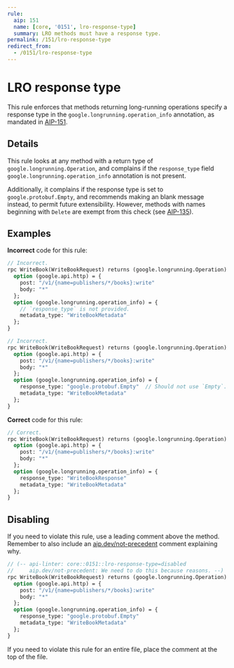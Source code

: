 ```yaml
---
rule:
  aip: 151
  name: [core, '0151', lro-response-type]
  summary: LRO methods must have a response type.
permalink: /151/lro-response-type
redirect_from:
  - /0151/lro-response-type
---
```


# LRO response type

This rule enforces that methods returning long-running operations specify a
response type in the `google.longrunning.operation_info` annotation, as
mandated in [AIP-151][].

## Details

This rule looks at any method with a return type of
`google.longrunning.Operation`, and complains if the `response_type` field
`google.longrunning.operation_info` annotation is not present.

Additionally, it complains if the response type is set to
`google.protobuf.Empty`, and recommends making an blank message instead, to
permit future extensibility. However, methods with names beginning with
`Delete` are exempt from this check (see [AIP-135][]).

## Examples

**Incorrect** code for this rule:

```proto
// Incorrect.
rpc WriteBook(WriteBookRequest) returns (google.longrunning.Operation) {
  option (google.api.http) = {
    post: "/v1/{name=publishers/*/books}:write"
    body: "*"
  };
  option (google.longrunning.operation_info) = {
    // `response_type` is not provided.
    metadata_type: "WriteBookMetadata"
  };
}
```

```proto
// Incorrect.
rpc WriteBook(WriteBookRequest) returns (google.longrunning.Operation) {
  option (google.api.http) = {
    post: "/v1/{name=publishers/*/books}:write"
    body: "*"
  };
  option (google.longrunning.operation_info) = {
    response_type: "google.protobuf.Empty"  // Should not use `Empty`.
    metadata_type: "WriteBookMetadata"
  };
}
```

**Correct** code for this rule:

```proto
// Correct.
rpc WriteBook(WriteBookRequest) returns (google.longrunning.Operation) {
  option (google.api.http) = {
    post: "/v1/{name=publishers/*/books}:write"
    body: "*"
  };
  option (google.longrunning.operation_info) = {
    response_type: "WriteBookResponse"
    metadata_type: "WriteBookMetadata"
  };
}
```

## Disabling

If you need to violate this rule, use a leading comment above the method.
Remember to also include an [aip.dev/not-precedent][] comment explaining why.

```proto
// (-- api-linter: core::0151::lro-response-type=disabled
//     aip.dev/not-precedent: We need to do this because reasons. --)
rpc WriteBook(WriteBookRequest) returns (google.longrunning.Operation) {
  option (google.api.http) = {
    post: "/v1/{name=publishers/*/books}:write"
    body: "*"
  };
  option (google.longrunning.operation_info) = {
    response_type: "google.protobuf.Empty"
    metadata_type: "WriteBookMetadata"
  };
}
```

If you need to violate this rule for an entire file, place the comment at the
top of the file.

[aip-135]: https://aip.dev/135
[aip-151]: https://aip.dev/151
[aip.dev/not-precedent]: https://aip.dev/not-precedent
